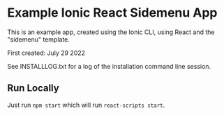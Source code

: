 # Example Ionic React Sidemenu App

This is an example app, created using the Ionic CLI, using React and the "sidemenu" template.

First created: July 29 2022

See INSTALLLOG.txt for a log of the installation command line session.

## Run Locally

Just run `npm start` which will run `react-scripts start`.
